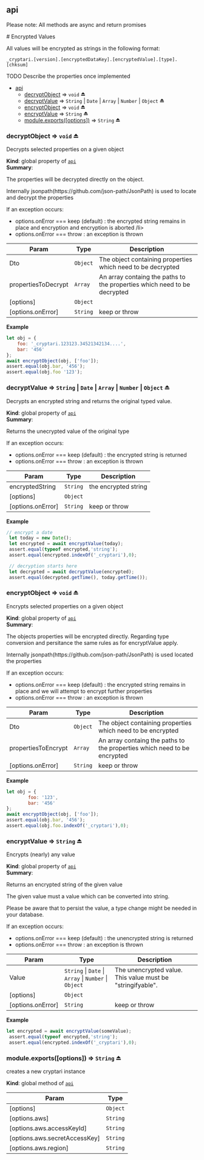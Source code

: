 <a name="module_api"></a>

## api
<p>
		Please note: All methods are async and return promises
 </p>
# Encrypted Values
 <p>
 All values will be encrypted as strings in the following format:

`_cryptari.[version].[encryptedDataKey].[encryptedValue].[type].[chksum]`

TODO Describe the properties once implemented

</p>


* [api](#module_api)
    * [decryptObject](#exp_module_api--decryptObject) ⇒ <code>void</code> ⏏
    * [decryptValue](#exp_module_api--decryptValue) ⇒ <code>String</code> \| <code>Date</code> \| <code>Array</code> \| <code>Number</code> \| <code>Object</code> ⏏
    * [encryptObject](#exp_module_api--encryptObject) ⇒ <code>void</code> ⏏
    * [encryptValue](#exp_module_api--encryptValue) ⇒ <code>String</code> ⏏
    * [module.exports([options])](#exp_module_api--module.exports) ⇒ <code>String</code> ⏏

<a name="exp_module_api--decryptObject"></a>

### decryptObject ⇒ <code>void</code> ⏏
Decrypts selected properties on a given object

**Kind**: global property of [<code>api</code>](#module_api)  
**Summary**: <p>
	The properties will be decrypted directly on the object.
</p>
<p>
	Internally jsonpath(https://github.com/json-path/JsonPath) is used to locate and decrypt the properties
</p>
<p>
If an exception occurs:
<ul>
	<li>options.onError === keep  (default) :  the encrypted string remains in place and encryption and encryption is aborted /li>
	<li>options.onError === throw : an exception is thrown</li>
</ul>
</p>  

| Param | Type | Description |
| --- | --- | --- |
| Dto | <code>Object</code> | The object containing properties which need to be decrypted |
| propertiesToDecrypt | <code>Array</code> | An array containg the paths to the properties which need to be decrypted |
| [options] | <code>Object</code> |  |
| [options.onError] | <code>String</code> | keep or throw |

**Example**  
```js
let obj = {
	foo: '_cryptari.123123.34521342134....',
	bar: '456'
};
await encryptObject(obj, ['foo']);
assert.equal(obj.bar, '456');
assert.equal(obj.foo '123');
```
<a name="exp_module_api--decryptValue"></a>

### decryptValue ⇒ <code>String</code> \| <code>Date</code> \| <code>Array</code> \| <code>Number</code> \| <code>Object</code> ⏏
Decrypts an encrypted string and returns the original typed value.

**Kind**: global property of [<code>api</code>](#module_api)  
**Summary**: <p>
	Returns the unecrypted value of the original type
</p>
<p>
If an exception occurs:
<ul>
	<li>options.onError === keep  (default) :  the encrypted string is returned</li>
	<li>options.onError === throw : an exception is thrown</li>
</ul>
</p>  

| Param | Type | Description |
| --- | --- | --- |
| encryptedString | <code>String</code> | the encrypted string |
| [options] | <code>Object</code> |  |
| [options.onError] | <code>String</code> | keep or throw |

**Example**  
```js
// encrypt a date
 let today = new Date();
 let encrypted = await encryptValue(today);
 assert.equal(typeof encrypted,'string');
 assert.equal(encrypted.indexOf('_cryptari'),0);

 // decryption starts here
 let decrypted = await decryptValue(encrypted);
 assert.equal(decrypted.getTime(), today.getTime());
```
<a name="exp_module_api--encryptObject"></a>

### encryptObject ⇒ <code>void</code> ⏏
Encrypts selected properties on a given object

**Kind**: global property of [<code>api</code>](#module_api)  
**Summary**: <p>
	The objects properties will be encrypted directly. Regarding type conversion and persitance the same rules as for encryptValue apply.
</p>
<p>
	Internally jsonpath(https://github.com/json-path/JsonPath) is used located the properties
</p>
<p>
If an exception occurs:
<ul>
	<li>options.onError === keep  (default) :  the encrypted string remains in place and we will attempt to encrypt further properties </li>
	<li>options.onError === throw : an exception is thrown</li>
</ul>
</p>  

| Param | Type | Description |
| --- | --- | --- |
| Dto | <code>Object</code> | The object containing properties which need to be encrypted |
| propertiesToEncrypt | <code>Array</code> | An array containg the paths to the properties which need to be encrypted |
| [options.onError] | <code>String</code> | keep or throw |

**Example**  
```js
let obj = {
		foo: '123',
		bar: '456'
};
await encryptObject(obj, ['foo']);
assert.equal(obj.bar, '456');
assert.equal(obj.foo.indexOf('_cryptari'),0);
```
<a name="exp_module_api--encryptValue"></a>

### encryptValue ⇒ <code>String</code> ⏏
Encrypts (nearly) any value

**Kind**: global property of [<code>api</code>](#module_api)  
**Summary**: <p>
	Returns an encrypted string of the given value
</p>
<p>
	The given value must a value which can be converted into string.
</p>
<p>
	Please be aware that to persist the value, a type change might be needed in your database.
</p>
<p>
If an exception occurs:
<ul>
	<li>options.onError === keep  (default) :  the unencrypted string is returned</li>
	<li>options.onError === throw : an exception is thrown</li>
</ul>
</p>  

| Param | Type | Description |
| --- | --- | --- |
| Value | <code>String</code> \| <code>Date</code> \| <code>Array</code> \| <code>Number</code> \| <code>Object</code> | The unencrypted value. This value must be "stringifyable". |
| [options] | <code>Object</code> |  |
| [options.onError] | <code>String</code> | keep or throw |

**Example**  
```js
let encrypted = await encryptValue(someValue);
 assert.equal(typeof encrypted,'string');
 assert.equal(encrypted.indexOf('_cryptari'),0);
```
<a name="exp_module_api--module.exports"></a>

### module.exports([options]) ⇒ <code>String</code> ⏏
creates a new cryptari instance

**Kind**: global method of [<code>api</code>](#module_api)  

| Param | Type |
| --- | --- |
| [options] | <code>Object</code> | 
| [options.aws] | <code>String</code> | 
| [options.aws.accessKeyId] | <code>String</code> | 
| [options.aws.secretAccessKey] | <code>String</code> | 
| [options.aws.region] | <code>String</code> | 

